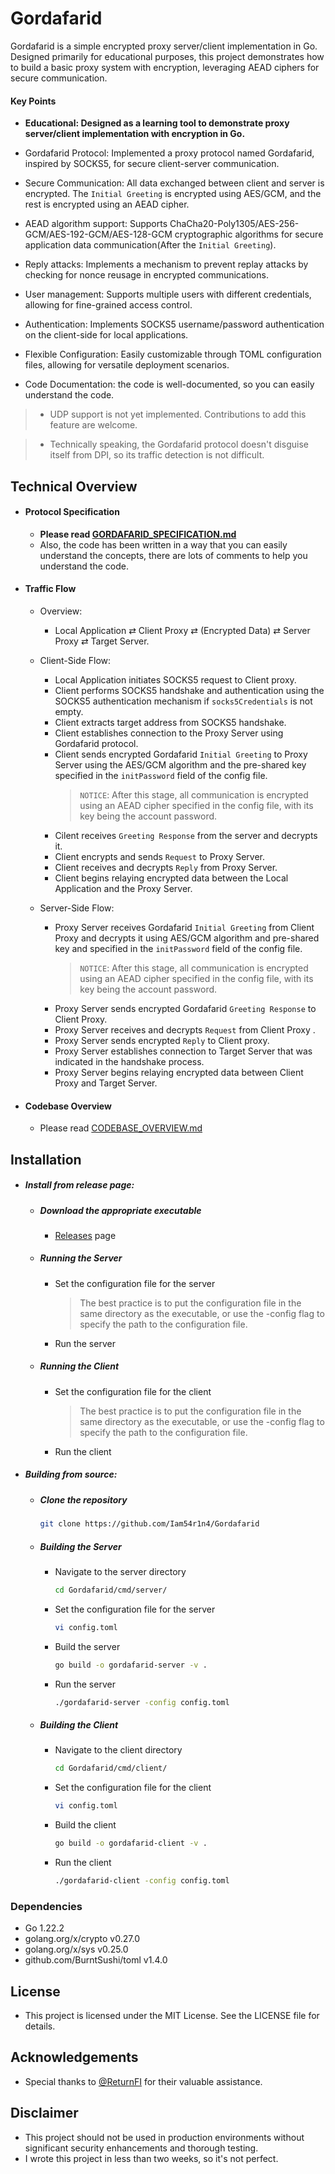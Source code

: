 # Gordafarid

Gordafarid is a simple encrypted proxy server/client implementation in Go. Designed primarily for educational purposes, this project demonstrates how to build a basic proxy system with encryption, leveraging AEAD ciphers for secure communication.

#### Key Points
   - **Educational: Designed as a learning tool to demonstrate proxy server/client implementation with encryption in Go.**
   - Gordafarid Protocol: Implemented a proxy protocol named Gordafarid, inspired by SOCKS5, for secure client-server communication.

   - Secure Communication: All data exchanged between client and server is encrypted. The `Initial Greeting` is encrypted using AES/GCM, and the rest is encrypted using an AEAD cipher.

   - AEAD algorithm support: Supports ChaCha20-Poly1305/AES-256-GCM/AES-192-GCM/AES-128-GCM cryptographic algorithms for secure application data communication(After the `Initial Greeting`).
   
   - Reply attacks: Implements a mechanism to prevent replay attacks by checking for nonce reusage in encrypted communications.

   - User management: Supports multiple users with different credentials, allowing for fine-grained access control.

   - Authentication: Implements SOCKS5 username/password authentication on the client-side for local applications.

   - Flexible Configuration: Easily customizable through TOML configuration files, allowing for versatile deployment scenarios.

   - Code Documentation: the code is well-documented, so you can easily understand the code.

   > - UDP support is not yet implemented. Contributions to add this feature are welcome.
   
   > - Technically speaking, the Gordafarid protocol doesn't disguise itself from DPI, so its traffic detection is not difficult.
   
## Technical Overview

- #### Protocol Specification
   - **Please read [GORDAFARID_SPECIFICATION.md](https://github.com/Iam54r1n4/Gordafarid/blob/main/pkg/net/protocol/gordafarid/GORDAFARID_SPECIFICATION.md)**
   - Also, the code has been written in a way that you can easily understand the concepts, there are lots of comments to help you understand the code.
   
- #### Traffic Flow
    - Overview:
        - Local Application ⇄ Client Proxy ⇄ (Encrypted Data) ⇄ Server Proxy ⇄ Target Server.

    - Client-Side Flow:
        - Local Application initiates SOCKS5 request to Client proxy.
        - Client performs SOCKS5 handshake and authentication using the SOCKS5 authentication mechanism if `socks5Credentials` is not empty.
        - Client extracts target address from SOCKS5 handshake.
        - Client establishes connection to the Proxy Server using Gordafarid protocol.
        - Client sends encrypted Gordafarid `Initial Greeting` to Proxy Server using the AES/GCM algorithm and the pre-shared key specified in the `initPassword` field of the config file.
            > `NOTICE`: After this stage, all communication is encrypted using an AEAD cipher specified in the config file, with its key being the account password.
        - Cilent receives `Greeting Response` from the server and decrypts it.
        - Client encrypts and sends `Request` to Proxy Server.
        - Client receives and decrypts `Reply` from Proxy Server.
        - Client begins relaying encrypted data between the Local Application and the Proxy Server.

    - Server-Side Flow:
        - Proxy Server receives Gordafarid `Initial Greeting` from Client Proxy and decrypts it using AES/GCM algorithm and pre-shared key and specified in the `initPassword` field of the config file.
            > `NOTICE`: After this stage, all communication is encrypted using an AEAD cipher specified in the config file, with its key being the account password.
        - Proxy Server sends encrypted Gordafarid `Greeting Response` to Client Proxy.
        - Proxy Server receives and decrypts `Request` from Client Proxy .
        - Proxy Server sends encrypted `Reply` to Client proxy.
        - Proxy Server establishes connection to Target Server that was indicated in the handshake process.
        - Proxy Server begins relaying encrypted data between Client Proxy and Target Server.


- #### Codebase Overview
    - Please read [CODEBASE_OVERVIEW.md](https://github.com/Iam54r1n4/Gordafarid/blob/main/CODEBASE_OVERVIEW.md)

## Installation

   - ##### Install from release page:
      - ##### Download the appropriate executable
         - [Releases](https://github.com/Iam54r1n4/Gordafarid/releases) page
      - ##### Running the Server
         - Set the configuration file for the server
            > The best practice is to put the configuration file in the same directory as the executable, or use the -config flag to specify the path to the configuration file.
         - Run the server

      

      - ##### Running the Client
         - Set the configuration file for the client
            > The best practice is to put the configuration file in the same directory as the executable, or use the -config flag to specify the path to the configuration file.
         - Run the client

   - ##### Building from source:
      - ##### Clone the repository
         ```bash
         git clone https://github.com/Iam54r1n4/Gordafarid
         ```

      - ##### Building the Server
         - Navigate to the server directory
            ```bash
            cd Gordafarid/cmd/server/
            ```
         - Set the configuration file for the server
            ```bash
            vi config.toml
            ```
         - Build the server
            ```bash
            go build -o gordafarid-server -v .
            ```
         - Run the server
            ```bash
            ./gordafarid-server -config config.toml
            ```

      - ##### Building the Client
         - Navigate to the client directory
            ```bash
            cd Gordafarid/cmd/client/
            ```
         - Set the configuration file for the client
            ```bash
            vi config.toml
            ```
         - Build the client
            ```bash
            go build -o gordafarid-client -v .
            ```
         - Run the client
            ```bash
            ./gordafarid-client -config config.toml
            ```

### Dependencies

- Go 1.22.2
- golang.org/x/crypto v0.27.0
- golang.org/x/sys v0.25.0
- github.com/BurntSushi/toml v1.4.0

## License

- This project is licensed under the MIT License. See the LICENSE file for details.

## Acknowledgements
- Special thanks to [@ReturnFI](https://github.com/ReturnFI) for their valuable assistance.

## Disclaimer

- This project should not be used in production environments without significant security enhancements and thorough testing.
- I wrote this project in less than two weeks, so it's not perfect.
